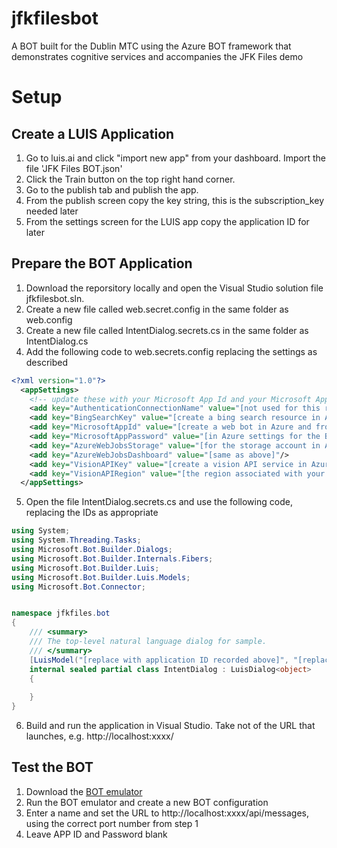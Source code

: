 ﻿# jfkfilesbot
A BOT built for the Dublin MTC using the Azure BOT framework that demonstrates cognitive services and accompanies the JFK Files demo

# Setup

## Create a LUIS Application

1. Go to luis.ai and click "import new app" from your dashboard. Import the file 'JFK Files BOT.json'
2. Click the Train button on the top right hand corner.
3. Go to the publish tab and publish the app.
4. From the publish screen copy the key string, this is the subscription_key needed later
5. From the settings screen for the LUIS app copy the application ID for later

## Prepare the BOT Application

1. Download the reporsitory locally and open the Visual Studio solution file jfkfilesbot.sln.
2. Create a new file called web.secret.config in the same folder as web.config
3. Create a new file called IntentDialog.secrets.cs in the same folder as IntentDialog.cs
4. Add the following code to web.secrets.config replacing the settings as described
```xml
<?xml version="1.0"?>
  <appSettings>
    <!-- update these with your Microsoft App Id and your Microsoft App Password from Azure bot settings-->
    <add key="AuthenticationConnectionName" value="[not used for this release]"/>
    <add key="BingSearchKey" value="[create a bing search resource in Azure and get the key from the keys section, make sure the pricing tier include web search]"/>
    <add key="MicrosoftAppId" value="[create a web bot in Azure and from settings select the App ID]"/>
    <add key="MicrosoftAppPassword" value="[in Azure settings for the BOT resource beside the App ID, from last setting, click the manage link and generate a new password]"/>
    <add key="AzureWebJobsStorage" value="[for the storage account in Azure created with the BOT enter the connection string from the access keys section]"/>
    <add key="AzureWebJobsDashboard" value="[same as above]"/>
	<add key="VisionAPIKey" value="[create a vision API service in Azure and grab the key]"/>
    <add key="VisionAPIRegion" value="[the region associated with your Vision service e.g. northeurope]"/>
  </appSettings>
```
5. Open the file IntentDialog.secrets.cs and use the following code, replacing the IDs as appropriate
```c#
using System;
using System.Threading.Tasks;
using Microsoft.Bot.Builder.Dialogs;
using Microsoft.Bot.Builder.Internals.Fibers;
using Microsoft.Bot.Builder.Luis;
using Microsoft.Bot.Builder.Luis.Models;
using Microsoft.Bot.Connector;


namespace jfkfiles.bot
{
    /// <summary>
    /// The top-level natural language dialog for sample.
    /// </summary>
    [LuisModel("[replace with application ID recorded above]", "[replace with the subscription iID recorded above]")]
    internal sealed partial class IntentDialog : LuisDialog<object>
    {
      
    }
}
```
6. Build and run the application in Visual Studio. Take not of the URL that launches, e.g. http://localhost:xxxx/

## Test the BOT
1. Download the [BOT emulator](https://docs.microsoft.com/en-gb/azure/bot-service/bot-service-debug-emulator?view=azure-bot-service-3.0)
2. Run the BOT emulator and create a new BOT configuration
3. Enter a name and set the URL to http://localhost:xxxx/api/messages, using the correct port number from step 1
4. Leave APP ID and Password blank 
